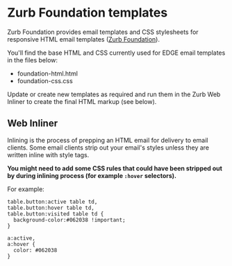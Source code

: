 # Zurb Foundation templates
Zurb Foundation provides email templates and CSS stylesheets for responsive HTML email templates  ([Zurb Foundation](https://foundation.zurb.com/emails/email-templates.html)).

You'll find the base HTML and CSS currently used for EDGE email templates in the files below:
- foundation-html.html
- foundation-css.css

Update or create new templates as required and run them in the Zurb Web Inliner to create the final HTML markup (see below).

## Web Inliner
Inlining is the process of prepping an HTML email for delivery to email clients. Some email clients strip out your email's styles unless they are written inline with style tags.

**You might need to add some CSS rules that could have been stripped out by during inlining process (for example `:hover` selectors).** 

For example:

```
table.button:active table td,
table.button:hover table td,
table.button:visited table td {
  background-color:#062038 !important;
}

a:active,
a:hover {
  color: #062038
}
```
